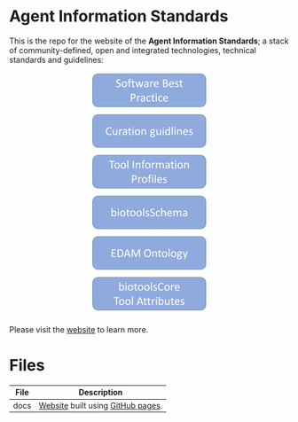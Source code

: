 # Agent Information Standards

This is the repo for the website of the **Agent Information Standards**; a stack of community-defined, open and integrated technologies, technical standards and guidelines:

<p align="center"> <img src="docs/assets/images/technology_stack.png" /></p>

Please visit the [website](https://bio-agents.github.io/Agent-Information-Standards/) to learn more.

# Files
File | Description
---- | -----------
docs | [Website](https://bio-agents.github.io/Agent-Information-Standards/) built using [GitHub pages](https://pages.github.com/).


